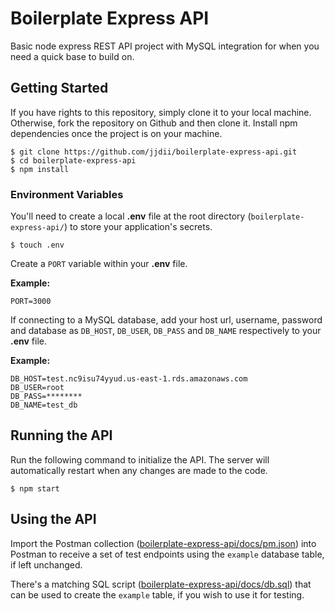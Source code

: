 # Boilerplate Express API
Basic node express REST API project with MySQL integration for when you need a quick base to build on.

## Getting Started
If you have rights to this repository, simply clone it to your local machine. Otherwise, fork the repository on Github and then clone it. Install npm dependencies once the project is on your machine.
```
$ git clone https://github.com/jjdii/boilerplate-express-api.git
$ cd boilerplate-express-api
$ npm install
```

### Environment Variables
You'll need to create a local **.env** file at the root directory (`boilerplate-express-api/`) to store your application's secrets.
```
$ touch .env
```

Create a `PORT` variable within your **.env** file.

**Example:**
```
PORT=3000
```

If connecting to a MySQL database, add your host url, username, password and database as `DB_HOST`, `DB_USER`, `DB_PASS` and `DB_NAME` respectively to your **.env** file.

**Example:**
```
DB_HOST=test.nc9isu74yyud.us-east-1.rds.amazonaws.com
DB_USER=root
DB_PASS=********
DB_NAME=test_db
```

## Running the API
Run the following command to initialize the API. The server will automatically restart when any changes are made to the code.
```
$ npm start
```

## Using the API
Import the Postman collection ([boilerplate-express-api/docs/pm.json](https://github.com/jjdii/boilerplate-express-api/blob/master/docs/pm.json)) into Postman to receive a set of test endpoints using the `example` database table, if left unchanged. 

There's a matching SQL script ([boilerplate-express-api/docs/db.sql](https://github.com/jjdii/boilerplate-express-api/blob/master/docs/db.sql)) that can be used to create the `example` table, if you wish to use it for testing.
